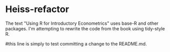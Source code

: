# Heiss-refactor
The text "Using R for Introductory Econometrics" uses base-R and other packages. I'm attempting to rewrite the code from the book using tidy-style R. 

#this line is simply to test committing a change to the README.md.
